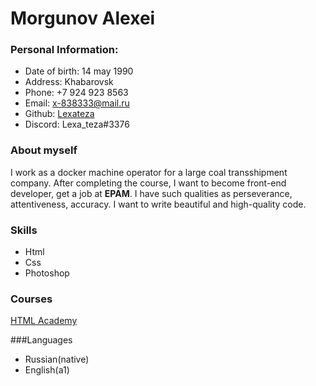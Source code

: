 # Morgunov Alexei

### Personal Information:
* Date of birth: 14 may 1990
* Address: Khabarovsk
* Phone: +7 924 923 8563
* Email: x-838333@mail.ru
* Github: [Lexateza](https://github.com/Lexateza)
* Discord: Lexa_teza#3376

### About myself
I work as a docker machine operator for a large coal transshipment company.
After completing the course, I want to become front-end developer, get a job at **EPAM**. I have such qualities as perseverance, attentiveness, accuracy. I want to write beautiful and high-quality code.

### Skills
* Html
* Css
* Photoshop

### Courses
[HTML Academy](https://htmlacademy.ru/profile/id2005349)

###Languages
* Russian(native)
* English(a1)
